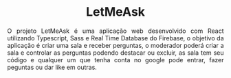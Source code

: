 <h1 align="center"> LetMeAsk </h1>
<p align="justify"> O projeto LetMeAsk é uma aplicação web desenvolvido com React utilizando Typescript, Sass e Real Time Database do Firebase, o objetivo da aplicação é criar uma sala e receber perguntas, o moderador poderá criar a sala e controlar as perguntas podendo destacar ou excluir, as sala tem seu código e qualquer um que tenha conta no google pode entrar, fazer peguntas ou dar like em outras. </p>